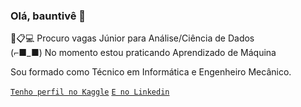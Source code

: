 ### Olá, bauntivê 👋

🎲📋💻 Procuro vagas Júnior para Análise/Ciência de Dados<br>
 (⌐■_■) No momento estou praticando Aprendizado de Máquina

Sou formado como Técnico em Informática e Engenheiro Mecânico.

[`Tenho perfil no Kaggle`](https://www.kaggle.com/brauliolv)
[`E no Linkedin`](https://www.linkedin.com/in/brauliolv/)
